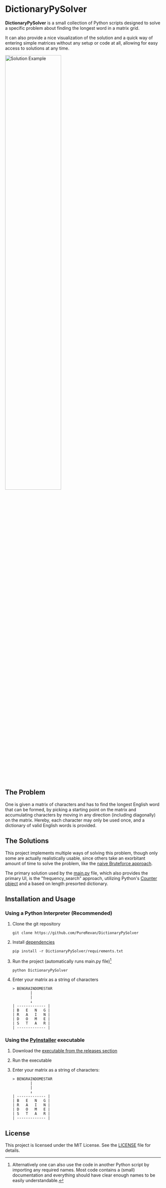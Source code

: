 # DictionaryPySolver

**DictionaryPySolver** is a small collection of Python scripts designed to solve a specific problem about finding the longest word in a matrix grid.

It can also provide a nice visualization of the solution and a quick way of entering simple matrices without any setup or code at all, allowing for easy access to solutions at any time.

<img src="github_data/readme_front.png" alt="Solution Example" width="60%">

## The Problem

One is given a matrix of characters and has to find the longest English word that can be formed, by picking a starting point on the matrix and accumulating characters by moving in any direction (including diagonally) on the matrix. Hereby, each character may only be used once, and a dictionary of valid English words is provided.

## The Solutions

This project implements multiple ways of solving this problem, though only some are actually realistically usable, since others take an exorbitant amount of time to solve the problem, like the [naive Bruteforce approach](bruteforce_combinations.py).

The primary solution used by the [main.py](main.py) file, which also provides the primary UI, is the "frequency_search" approach, utilizing Python's [Counter object](https://docs.python.org/3/library/collections.html#collections.Counter) and a based on length presorted dictionary.

## Installation and Usage


### Using a Python Interpreter (Recommended)

1. Clone the git repository
    ```shell
    git clone https://github.com/PureRevan/DictionaryPySolver
    ```

2. Install [dependencies](requirements.txt)
    ```shell
    pip install -r DictionaryPySolver/requirements.txt
    ```

3. Run the project (automatically runs main.py file)[^1]
    ```shell
    python DictionaryPySolver
    ```

3. Enter your matrix as a string of characters
    ```
    > BENGRAINDOMESTAR 
            |
            |
            ↓    
    | ------------- |
    | B   E   N   G |
    | R   A   I   N |
    | D   O   M   E |
    | S   T   A   R |
    | ------------- |
    ```

[^1]: Alternatively one can also use the code in another Python script by importing any required names. Most code contains a (small) documentation and everything should have clear enough names to be easily understandable.

### Using the [PyInstaller](https://pypi.org/project/pyinstaller/) executable
1. Download the [executable from the releases section](https://github.com/DarthRevan333/DictionaryPySolver/releases/latest)

2. Run the executable

3. Enter your matrix as a string of characters:
    ```
    > BENGRAINDOMESTAR 
            |
            |
            ↓    
    | ------------- |
    | B   E   N   G |
    | R   A   I   N |
    | D   O   M   E |
    | S   T   A   R |
    | ------------- |
    ```

## License

This project is licensed under the MIT License. See the [LICENSE](LICENSE) file for details.
